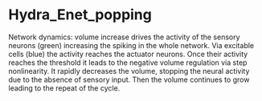 # Hydra_Enet_popping

Network dynamics: volume increase drives the activity of the sensory neurons (green) increasing the spiking in the whole network. 
Via excitable cells (blue) the activity reaches the actuator neurons. Once their activity reaches the threshold it leads to the negative 
volume regulation via step nonlinearity. It rapidly decreases the volume, stopping the neural activity due to the absence of sensory input. Then the volume continues to grow leading to the repeat of the cycle.
